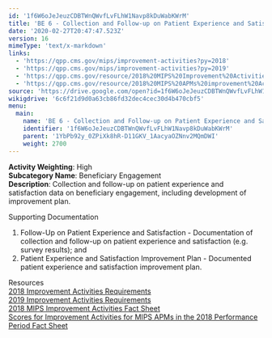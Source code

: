 ```yaml
---
id: '1f6W6oJeJeuzCDBTWnQWvfLvFLhW1Navp8kDuWabKWrM'
title: 'BE 6 - Collection and Follow-up on Patient Experience and Satisfaction Data on Beneficiary Engagement'
date: '2020-02-27T20:47:47.523Z'
version: 16
mimeType: 'text/x-markdown'
links:
  - 'https://qpp.cms.gov/mips/improvement-activities?py=2018'
  - 'https://qpp.cms.gov/mips/improvement-activities?py=2019'
  - 'https://qpp.cms.gov/resource/2018%20MIPS%20Improvement%20Activities%20Fact%20Sheet'
  - 'https://qpp.cms.gov/resource/2018%20MIPS%20APMs%20improvement%20Activities%20scores%20fact%20sheet'
source: 'https://drive.google.com/open?id=1f6W6oJeJeuzCDBTWnQWvfLvFLhW1Navp8kDuWabKWrM'
wikigdrive: '6c6f21d9d0a63cb86fd32dec4cec30d4b470cbf5'
menu:
  main:
    name: 'BE 6 - Collection and Follow-up on Patient Experience and Satisfaction Data on Beneficiary Engagement'
    identifier: '1f6W6oJeJeuzCDBTWnQWvfLvFLhW1Navp8kDuWabKWrM'
    parent: '1YbPb92y_0ZPiXk8hR-D11GKV_1AacyaOZNnv2MQmDWI'
    weight: 2700
---
```





**Activity Weighting**: High  
**Subcategory Name**: Beneficiary Engagement  
**Description**: Collection and follow-up on patient experience and satisfaction data on beneficiary engagement, including development of improvement plan.




Supporting Documentation
1. Follow-Up on Patient Experience and Satisfaction - Documentation of collection and follow-up on patient experience and satisfaction (e.g. survey results); and 
2. Patient Experience and Satisfaction Improvement Plan - Documented patient experience and satisfaction improvement plan.




Resources  
[2018 Improvement Activities Requirements](https://qpp.cms.gov/mips/improvement-activities?py=2018)  
[2019 Improvement Activities Requirements](https://qpp.cms.gov/mips/improvement-activities?py=2019)  
[2018 MIPS Improvement Activities Fact Sheet](https://qpp.cms.gov/resource/2018%20MIPS%20Improvement%20Activities%20Fact%20Sheet)  
[Scores for Improvement Activities for MIPS APMs in the 2018 Performance Period Fact Sheet](https://qpp.cms.gov/resource/2018%20MIPS%20APMs%20improvement%20Activities%20scores%20fact%20sheet)
